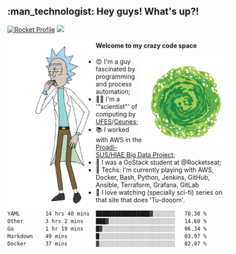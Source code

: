 
<h2> :man_technologist: Hey guys! What's up?!</h2>
                                                                         
[![Rocket Profile](https://img.shields.io/static/v1?label=Rocketseat&message=Profile&colorA=purple&color=black&logo=Rocket&logoColor=white)](https://app.rocketseat.com.br/me/elyabe)
<a href="https://www.linkedin.com/in/elyabe/"><img src="https://img.shields.io/badge/LinkedIn-informational?logo=linkedin"/></a>

<img align='left' src="https://raw.githubusercontent.com/Elyabe/Elyabe/master/images/rick-dancing.gif" width='200'>

                       
#### Welcome to my crazy code space 
<img align='right' src="https://raw.githubusercontent.com/Elyabe/elyabe/master/images/portal-3.gif" width='200'>

- :heart_eyes: I'm a guy fascinated by programming and process automation; 
- :office_worker: I'm a '"scientist"' of computing by [UFES](http://ufes.br)/[Ceunes](http://ceunes.ufes.br);
- :books: I worked with AWS in the [Proadi-SUS/HIAE Big Data Project](https://www.einstein.br/responsabilidade-social/atuacao-com-o-ministerio-da-saude/proadi-sus);
- :rocket: I was a GoStack student at @Rocketseat;
- :green_heart: Techs: I'm currently playing with AWS, Docker, Bash, Python, Jenkins, GitHub, Ansible, Terraform, Grafana, GitLab
- :movie_camera: I love watching (specially sci-fi) series on that site that does 'Tu-dooom'.

<!--START_SECTION:waka-->

```txt
YAML        14 hrs 40 mins  █████████████████▓░░░░░░░   70.30 %
Other       3 hrs 2 mins    ███▓░░░░░░░░░░░░░░░░░░░░░   14.60 %
Go          1 hr 19 mins    █▓░░░░░░░░░░░░░░░░░░░░░░░   06.34 %
Markdown    49 mins         █░░░░░░░░░░░░░░░░░░░░░░░░   03.97 %
Docker      37 mins         ▓░░░░░░░░░░░░░░░░░░░░░░░░   02.97 %
```

<!--END_SECTION:waka-->
